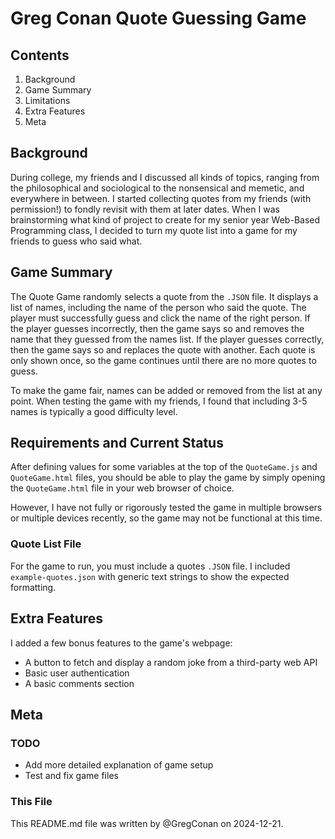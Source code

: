 # Greg Conan Quote Guessing Game

## Contents

1. Background
1. Game Summary
1. Limitations
1. Extra Features
1. Meta

## Background

During college, my friends and I discussed all kinds of topics, ranging from the philosophical and sociological to the nonsensical and memetic, and everywhere in between. I started collecting quotes from my friends (with permission!) to fondly revisit with them at later dates. When I was brainstorming what kind of project to create for my senior year Web-Based Programming class, I decided to turn my quote list into a game for my friends to guess who said what.

## Game Summary

The Quote Game randomly selects a quote from the `.JSON` file. It displays a list of names, including the name of the person who said the quote. The player must successfully guess and click the name of the right person. If the player guesses incorrectly, then the game says so and removes the name that they guessed from the names list. If the player guesses correctly, then the game says so and replaces the quote with another. Each quote is only shown once, so the game continues until there are no more quotes to guess.

To make the game fair, names can be added or removed from the list at any point. When testing the game with my friends, I found that including 3-5 names is typically a good difficulty level.

## Requirements and Current Status 

After defining values for some variables at the top of the `QuoteGame.js` and `QuoteGame.html` files, you should be able to play the game by simply opening the `QuoteGame.html` file in your web browser of choice.

However, I have not fully or rigorously tested the game in multiple browsers or multiple devices recently, so the game may not be functional at this time.

### Quote List File

For the game to run, you must include a quotes `.JSON` file. I included `example-quotes.json` with generic text strings to show the expected formatting.

## Extra Features

I added a few bonus features to the game's webpage:

- A button to fetch and display a random joke from a third-party web API
- Basic user authentication
- A basic comments section

## Meta

### TODO

- Add more detailed explanation of game setup
- Test and fix game files

### This File

This README.md file was written by @GregConan on 2024-12-21.
